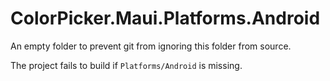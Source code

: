 # ColorPicker.Maui.Platforms.Android

An empty folder to prevent git from ignoring this folder from source.

The project fails to build if `Platforms/Android` is missing.